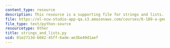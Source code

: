 ```yaml
---
content_type: resource
description: This resource is a supporting file for strings and lists.
file: https://ol-ocw-studio-app-qa.s3.amazonaws.com/courses/6-189-a-gentle-introduction-to-programming-using-python-january-iap-2011/01e2713db68245ff6adeae3be49d1aef_strings_and_lists.py
file_type: text/python-source
resourcetype: Other
title: strings_and_lists.py
uid: 01e2713d-b682-45ff-6ade-ae3be49d1aef
---
```

